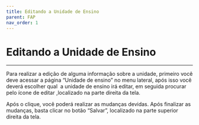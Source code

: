 ```yaml
---
title: Editando a Unidade de Ensino
parent: FAP
nav_order: 1
---
```


# Editando a Unidade de Ensino
---

Para realizar a edição de alguma informação sobre a unidade, primeiro você deve acessar a página “Unidade de ensino” no menu lateral, após isso você deverá escolher qual  a unidade de ensino irá editar, em seguida procurar pelo ícone de editar ,localizado na parte direita da tela.

Após o clique, você poderá realizar as mudanças devidas. Após finalizar as mudanças, basta clicar no botão “Salvar”, localizado na parte superior direita da tela.
